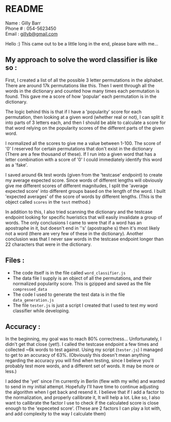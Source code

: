 
README
======

Name : Gilly Barr  
Phone # : 054-5623450  
Email : gillyb@gmail.com


Hello :)
This came out to be a little long in the end, please bare with me...


My approach to solve the word classifier is like so :
--
First, I created a list of all the possible 3 letter permutations in the alphabet.
There are around 17k permutations like this. Then I went through all the words in
the dictionary and counted how many times each permutation is found.
This gave me a score of how 'popular' each permutation is in the dictionary.

The logic behind this is that if I have a 'popularity' score for each permutation,
then looking at a given word (whether real or not), I can split it into parts of 3 
letters each, and then I should be able to calculate a score for that word relying
on the popularity scores of the different parts of the given word.

I normalized all the scores to give me a value between 1-100. The score of '0' I 
reserved for certain permutations that don't exist in the dictionary (There are a
few thousand of these). If I run into a given word that has a letter combination
with a score of '0' I could immediately identify this word as a 'fake'.

I saved around 6k test words (given from the 'testcase' endpoint) to create my average
expected score. Since words of different lengths will obviously give me different
scores of different magnitudes, I split the 'average expected score' into different
groups based on the length of the word.
I built 'expected averages' of the score of words by different lengths.
(This is the object called `scores` in the `test` method.)

In addition to this, I also tried scanning the dictionary and the testcase endpoint
looking for specific hueristics that will easily invalidate a group of words.
The only conclusions I came to were that if a word has an apostraphe in it, but 
doesn't end in '\'s' (apostraphe s) then it's most likely not a word (there are very
few of these in the dictionary).
Another conclusion was that I never saw words in the testcase endpoint longer than 22
characters that were in the dictionary.



Files :
--
* The code itself is in the file called `word_classifier.js`
* The data file I supply is an object of all the permutations, and their normalized
popularity score. This is gzipped and saved as the file `compressed_data`
* The code I used to generate the test data is in the file `data_generation.js`
* The file `tester.js` is just a script I created that I used to test my word
classifier while developing.



Accuracy :
--
In the beginning, my goal was to reach 80% correctness...
Unfortunately, I didn't get that close (yet!).
I called the testcase endpoint a few times and collected ~6k words to test against.
Using my script (`tester.js`) I managed to get to an accuracy of 63%.
(Obviously this doesn't mean anything regarding the accuracy you will find when testing,
since I believe you'll probably test more words, and a different set of words. It may be
more or less.)

I added the 'yet' since I'm currently in Berlin (flew with my wife) and wanted to send in
my initial attempt.
Hopefully I'll have time to continue adjusting the algorithm when I get back and resend it.
I believe that if I add a factor to the normalization, and properly callibrate it, It will
help a lot. Like so, I also want to callibrate the factor I use to check if the calculated
score is close enough to the 'expeceted score'.
(These are 2 factors I can play a lot with, and add complexity to the way I calculate them)